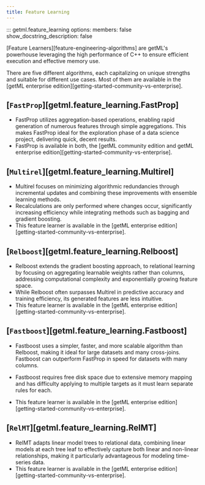 ```yaml
---
title: Feature Learning
---
```


::: getml.feature_learning
    options:
      members: false
      show_docstring_description: false

[Feature Learners][feature-engineering-algorithms] are getML's powerhouse leveraging 
the high performance of C++ to ensure efficient execution and effective memory use.

There are five different algorithms, each capitalizing on unique strengths and 
suitable for different use cases. Most of them are available in the 
[getML enterprise edition][getting-started-community-vs-enterprise].


## [`FastProp`][getml.feature_learning.FastProp]
- FastProp utilizes aggregation-based 
operations, enabling rapid generation of numerous features through simple aggregations. This 
makes FastProp ideal for the exploration phase of a data science project, delivering 
quick, decent results. 
- FastProp is available in both, the [getML community edition and getML enterprise 
  edition][getting-started-community-vs-enterprise].


## [`Multirel`][getml.feature_learning.Multirel]
- Multirel focuses on minimizing algorithmic redundancies through incremental 
updates and combining 
these improvements with ensemble learning methods. 
- Recalculations are only performed where changes occur, 
significantly increasing efficiency while 
integrating methods such as bagging and gradient boosting.
- This feature learner is available in the [getML enterprise edition][getting-started-community-vs-enterprise].

## [`Relboost`][getml.feature_learning.Relboost]
- Relboost extends the gradient boosting approach,
to relational learning by focusing on aggregating learnable weights rather than
columns, addressing computational complexity and exponentially growing feature 
space. 
- While Relboost often surpasses Multirel 
in predictive accuracy and training efficiency, its generated features are less 
intuitive.
- This feature learner is available in the [getML enterprise edition][getting-started-community-vs-enterprise].

## [`Fastboost`][getml.feature_learning.Fastboost]

- Fastboost uses a simpler, faster, and more scalable algorithm than Relboost, making 
it ideal for large datasets and many cross-joins. Fastboost can outperform FastProp 
in speed for datasets with many columns.

-  Fastboost requires free disk space due to extensive memory mapping and has 
difficulty applying to multiple targets as it must learn separate rules for each.

- This feature learner is available in the [getML enterprise edition][getting-started-community-vs-enterprise].


## [`RelMT`][getml.feature_learning.RelMT]
- RelMT adapts linear model trees to relational data, combining linear models at each 
tree leaf to effectively capture both linear and non-linear relationships, making it 
particularly advantageous for modeling time-series data. 
- This feature learner is available in the [getML enterprise edition][getting-started-community-vs-enterprise].
